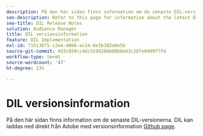 ```yaml
---
description: På den här sidan finns information om de senaste DIL-versionerna
seo-description: Refer to this page for information about the latest DIL releases
seo-title: DIL Release Notes
solution: Audience Manager
title: DIL versionsinformation
feature: DIL Implementation
exl-id: 71513875-c2e4-4866-ac14-0e1b382e0e56
source-git-commit: 4d3c859cc4dc5294286680b0e63c287e0409f7fd
workflow-type: tm+mt
source-wordcount: '47'
ht-degree: 23%

---
```


# DIL versionsinformation

På den här sidan finns information om de senaste DIL-versionerna. DIL kan laddas ned direkt från Adobe med versionsinformation [Github page](https://github.com/Adobe-Marketing-Cloud/dil/releases).
